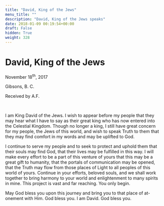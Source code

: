 ```yaml
---
title: "David, King of the Jews"
menu_title: ""
description: "David, King of the Jews speaks"
date: 2018-01-09 00:19:54+00:00
draft: False
hidden: True
weight: 328
---
```

# David, King of the Jews

November 18<sup>th</sup>, 2017

Gibsons, B. C.

Received by A.F.

 

I am King David of the Jews. I wish to appear before my people that they may hear what I have to say as their great king who has now entered into the Celestial Kingdom. Though no longer a king, I still have great concern for my people, the Jews of this world, and wish to speak Truth to them that they may find comfort in my words and may be uplifted to God.

I continue to serve my people and to seek to protect and uphold them that their souls may find God, that their lives may be fulfilled in this way. I will make every effort to be a part of this venture of yours that this may be a great gift to humanity, that the portals of communication may be opened, that the Truth may flow from those places of Light to all peoples of this world of yours. Continue in your efforts, beloved souls, and we shall work together to bring harmony to your world and enlightenment to many spirits in mine. This project is vast and far reaching. You only begin.

May God bless you upon this journey and bring you to that place of at-onement with Him. God bless you. I am David. God bless you.